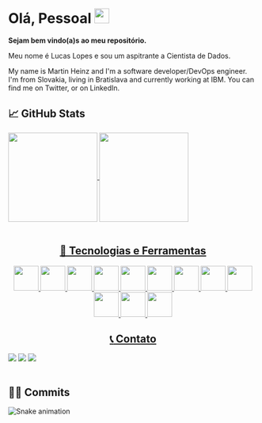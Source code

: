 # Olá, Pessoal <img src="https://raw.githubusercontent.com/MartinHeinz/MartinHeinz/master/wave.gif" width="30px">

**Sejam bem vindo(a)s ao meu repositório.**

Meu nome é Lucas Lopes e sou um aspitrante a Cientista de Dados.

My name is Martin Heinz and I'm a software developer/DevOps engineer. I'm from Slovakia, living in Bratislava and currently working at IBM. You can find me on Twitter, or on LinkedIn.

## &#x1f4c8; GitHub Stats
<div>
<a align="center" href="https://github.com/luflopes">
<img align="center" height="180em" src="https://github-readme-stats.vercel.app/api/top-langs/?username=luflopes&layout=compact&langs_count=7&theme=dracula"/>
<img align="center" height="180em" src="https://github-readme-stats.vercel.app/api?username=luflopes&show_icons=true&theme=dracula&include_all_commits=true&count_private=true"/>
</div><br>

## 🔧 Tecnologias e Ferramentas
<img src="https://cdn.jsdelivr.net/gh/devicons/devicon/icons/python/python-original.svg" width=50px> <img src="https://cdn.jsdelivr.net/gh/devicons/devicon/icons/r/r-original.svg" width=50px> <img src="https://cdn.jsdelivr.net/gh/devicons/devicon/icons/html5/html5-original.svg" width=50px> <img src="https://cdn.jsdelivr.net/gh/devicons/devicon/icons/css3/css3-original.svg" width=50px> <img src="https://cdn.jsdelivr.net/gh/devicons/devicon/icons/javascript/javascript-original.svg" width=50px> <img src="https://cdn.jsdelivr.net/gh/devicons/devicon/icons/postgresql/postgresql-original.svg" width=50px> <img src="https://cdn.jsdelivr.net/gh/devicons/devicon/icons/mysql/mysql-original.svg" width=50px> <img src="https://cdn.jsdelivr.net/gh/devicons/devicon/icons/microsoftsqlserver/microsoftsqlserver-plain-wordmark.svg" width=50px> <img src="https://cdn.jsdelivr.net/gh/devicons/devicon/icons/jupyter/jupyter-original-wordmark.svg" width=50px> <img src="https://cdn.jsdelivr.net/gh/devicons/devicon/icons/pycharm/pycharm-original.svg" width=50px> <img src="https://cdn.jsdelivr.net/gh/devicons/devicon/icons/vscode/vscode-original.svg" width=50px> <img src="https://cdn.jsdelivr.net/gh/devicons/devicon/icons/rstudio/rstudio-original.svg" width=50px>

## :telephone_receiver: Contato
<div>
<a href="https://instagram.com/lopes_lucasf" target="_blank"><img src="https://img.shields.io/badge/-Instagram-%23E4405F?style=for-the-badge&logo=instagram&logoColor=white" target="_blank"></a>
<a href = "mailto:lucasflopes012@gmail.com"><img src="https://img.shields.io/badge/Gmail-D14836?style=for-the-badge&logo=gmail&logoColor=white" target="_blank"></a>
<a href="https://www.linkedin.com/in/lucas-lopes-5870a5194" target="_blank"><img src="https://img.shields.io/badge/-LinkedIn-%230077B5?style=for-the-badge&logo=linkedin&logoColor=white" target="_blank"></a>   
</div><br>
  
## :technologist: Commits
![Snake animation](https://github.com/luflopes/luflopes/blob/output/github-contribution-grid-snake.svg)
